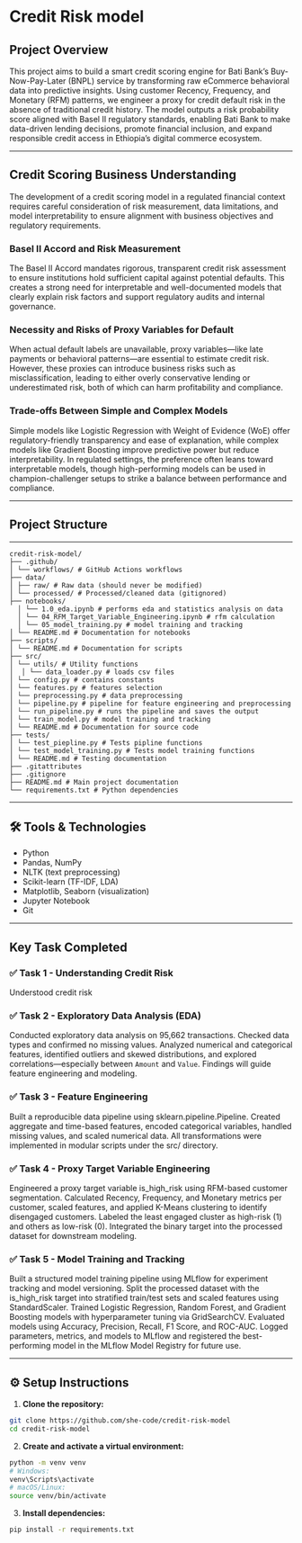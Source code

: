 # Credit Risk model

## Project Overview

This project aims to build a smart credit scoring engine for Bati Bank’s Buy-Now-Pay-Later (BNPL) service by transforming raw eCommerce behavioral data into predictive insights. Using customer Recency, Frequency, and Monetary (RFM) patterns, we engineer a proxy for credit default risk in the absence of traditional credit history. The model outputs a risk probability score aligned with Basel II regulatory standards, enabling Bati Bank to make data-driven lending decisions, promote financial inclusion, and expand responsible credit access in Ethiopia’s digital commerce ecosystem.

---

## Credit Scoring Business Understanding

The development of a credit scoring model in a regulated financial context requires careful consideration of risk measurement, data limitations, and model interpretability to ensure alignment with business objectives and regulatory requirements.

### Basel II Accord and Risk Measurement
The Basel II Accord mandates rigorous, transparent credit risk assessment to ensure institutions hold sufficient capital against potential defaults. This creates a strong need for interpretable and well-documented models that clearly explain risk factors and support regulatory audits and internal governance.

### Necessity and Risks of Proxy Variables for Default
When actual default labels are unavailable, proxy variables—like late payments or behavioral patterns—are essential to estimate credit risk. However, these proxies can introduce business risks such as misclassification, leading to either overly conservative lending or underestimated risk, both of which can harm profitability and compliance.

### Trade-offs Between Simple and Complex Models
Simple models like Logistic Regression with Weight of Evidence (WoE) offer regulatory-friendly transparency and ease of explanation, while complex models like Gradient Boosting improve predictive power but reduce interpretability. In regulated settings, the preference often leans toward interpretable models, though high-performing models can be used in champion-challenger setups to strike a balance between performance and compliance.

---

## Project Structure
---
```
credit-risk-model/
├── .github/
│ └── workflows/ # GitHub Actions workflows
├── data/
│ ├── raw/ # Raw data (should never be modified)
│ └── processed/ # Processed/cleaned data (gitignored)
├── notebooks/
  │ └── 1.0_eda.ipynb # performs eda and statistics analysis on data
  │ └── 04_RFM_Target_Variable_Engineering.ipynb # rfm calculation
  │ └── 05_model_training.py # model training and tracking
│ └── README.md # Documentation for notebooks
├── scripts/
│ └── README.md # Documentation for scripts
├── src/
│ └── utils/ # Utility functions
│  │ └── data_loader.py # loads csv files
│ └── config.py # contains constants
│ └── features.py # features selection
│ └── preprocessing.py # data preprocessing
│ └── pipeline.py # pipeline for feature engineering and preprocessing
│ └── run_pipeline.py # runs the pipeline and saves the output
│ └── train_model.py # model training and tracking
│ └── README.md # Documentation for source code
├── tests/
│ └── test_piepline.py # Tests pipline functions
│ └── test_model_training.py # Tests model training functions
│ └── README.md # Testing documentation
├── .gitattributes
├── .gitignore
├── README.md # Main project documentation
└── requirements.txt # Python dependencies
```
---
## 🛠 Tools & Technologies

- Python  
- Pandas, NumPy  
- NLTK (text preprocessing)  
- Scikit-learn (TF-IDF, LDA)  
- Matplotlib, Seaborn (visualization)  
- Jupyter Notebook  
- Git  

---

## Key Task Completed 

### ✅ Task 1 - Understanding Credit Risk 

Understood credit risk

### ✅ Task 2 - Exploratory Data Analysis (EDA) 

Conducted exploratory data analysis on 95,662 transactions. Checked data types and confirmed no missing values. Analyzed numerical and categorical features, identified outliers and skewed distributions, and explored correlations—especially between `Amount` and `Value`. Findings will guide feature engineering and modeling.

### ✅ Task 3 - Feature Engineering

Built a reproducible data pipeline using sklearn.pipeline.Pipeline. Created aggregate and time-based features, encoded categorical variables, handled missing values, and scaled numerical data. All transformations were implemented in modular scripts under the src/ directory.

### ✅ Task 4 - Proxy Target Variable Engineering
Engineered a proxy target variable is_high_risk using RFM-based customer segmentation. Calculated Recency, Frequency, and Monetary metrics per customer, scaled features, and applied K-Means clustering to identify disengaged customers. Labeled the least engaged cluster as high-risk (1) and others as low-risk (0). Integrated the binary target into the processed dataset for downstream modeling.

### ✅ Task 5 - Model Training and Tracking
Built a structured model training pipeline using MLflow for experiment tracking and model versioning. Split the processed dataset with the is_high_risk target into stratified train/test sets and scaled features using StandardScaler. Trained Logistic Regression, Random Forest, and Gradient Boosting models with hyperparameter tuning via GridSearchCV. Evaluated models using Accuracy, Precision, Recall, F1 Score, and ROC-AUC. Logged parameters, metrics, and models to MLflow and registered the best-performing model in the MLflow Model Registry for future use.

---

## ⚙️ Setup Instructions

1. **Clone the repository:**

```bash
git clone https://github.com/she-code/credit-risk-model
cd credit-risk-model
```

2. **Create and activate a virtual environment:**

```bash
python -m venv venv
# Windows:
venv\Scripts\activate
# macOS/Linux:
source venv/bin/activate
```
3. **Install dependencies:**

```bash
pip install -r requirements.txt

```
